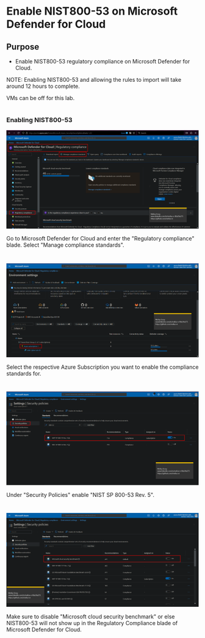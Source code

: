 # Enable NIST800-53 on Microsoft Defender for Cloud

<h2>Purpose</h2>

- Enable NIST800-53 regulatory compliance on Microsoft Defender for Cloud.

NOTE: Enabling NIST800-53 and allowing the rules to import will take around 12 hours to complete.

VMs can be off for this lab.
#

<h3>Enabling NIST800-53</h3>

<img src="https://raw.githubusercontent.com/melisaaaaaaaaa-er/enable-nist80053-images/main/1.png"/>

Go to Microsoft Defender for Cloud and enter the "Regulatory compliance" blade. Select "Manage compliance standards".

#
<img src="https://raw.githubusercontent.com/melisaaaaaaaaa-er/enable-nist80053-images/main/2.png"/>

Select the respective Azure Subscription you want to enable the compliance standards for.

#
<img src="https://raw.githubusercontent.com/melisaaaaaaaaa-er/enable-nist80053-images/main/3.png"/>

Under "Security Policies" enable "NIST SP 800-53 Rev. 5".

#
<img src="https://raw.githubusercontent.com/melisaaaaaaaaa-er/enable-nist80053-images/main/4.png"/>

Make sure to disable "Microsoft cloud security benchmark" or else NIST800-53 will not show up in the Regulatory Compliance blade of Microsoft Defender for Cloud.
